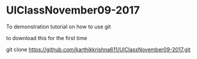 # UIClassNovember09-2017
To demonstration tutorial on how to use git

to download this for the first time

git clone https://github.com/karthikkrishna611/UIClassNovember09-2017.git